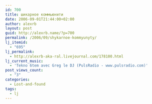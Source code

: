 ```yaml
---
id: 700
title: шикарное коммьюнити
date: 2006-09-01T21:44:00+02:00
author: alexrb
layout: post
guid: http://alexrb.name/?p=700
permalink: /2006/09/shykarnoe-kommyunyty/
lj_itemid:
  - "695"
lj_permalink:
  - http://alexrb-aka-ral.livejournal.com/178100.html
lj_current_music:
  - 'Tekno 6tem avec Greg le DJ (PulsRadio - www.pulsradio.com)'
post_views_count:
  - "3"
categories:
  - Lost-and-found
tags:
  - lj
---
```

<lj comm="ru_abandoned">